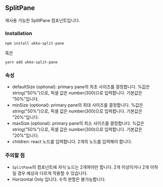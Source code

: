 ## SplitPane

재사용 가능한 SplitPane 컴포넌트입니다.

### Installation

```
npm install ukko-split-pane
```

혹은

```
yarn add ukko-split-pane
```

### 속성

- defaultSize (optional): primary pane의 최초 사이즈를 결정합니다. %값은 string("50%")으로, 픽셀 값은 number(300)으로 입력합니다. 기본값은 "50%"입니다.
- minSize (optional): primary pane의 최대 사이즈를 결정합니다. %값은 string("50%")으로, 픽셀 값은 number(300)으로 입력합니다. 기본값은 "20%"입니다.
- maxSize (optional): primary pane의 최소 사이즈를 결정합니다. %값은 string("50%")으로, 픽셀 값은 number(300)으로 입력합니다. 기본값은 "20%"입니다.
- children: react 노드를 입력합니다. 2개의 노드를 입력해야 합니다.

### 주의할 점

- `SplitPane`의 컴포넌트에 자식 노드는 2개여야만 합니다. 2개 이상이거나 2개 이하일 경우 예상과 다르게 작용할 수 있습니다.
- Horizontal Only 입니다. 수직 분할은 불가능합니다.
